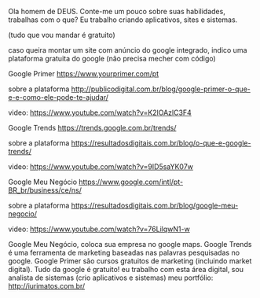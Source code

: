 Ola homem de DEUS. Conte-me um pouco sobre suas habilidades, trabalhas com o que? Eu trabalho criando aplicativos, sites e sistemas.

(tudo que vou mandar é gratuito)

caso queira montar um site com anúncio do google integrado, indico uma plataforma gratuita do google (não precisa mecher com código)

Google Primer
https://www.yourprimer.com/pt

sobre a plataforma
http://publicodigital.com.br/blog/google-primer-o-que-e-e-como-ele-pode-te-ajudar/

video: https://www.youtube.com/watch?v=K2lOAzlC3F4

Google Trends
https://trends.google.com.br/trends/

sobre a plataforma
https://resultadosdigitais.com.br/blog/o-que-e-google-trends/

video: https://www.youtube.com/watch?v=9ID5saYK07w

Google Meu Negócio
https://www.google.com/intl/pt-BR_br/business/ce/ns/ 

sobre a plataforma
https://resultadosdigitais.com.br/blog/google-meu-negocio/

video: https://www.youtube.com/watch?v=76LilqwN1-w

Google Meu Negócio, coloca sua empresa no google maps. Google Trends é uma ferramenta de marketing baseadas nas palavras pesquisadas no google. Google Primer são cursos gratuitos de marketing (incluindo market digital). Tudo da google é gratuito! eu trabalho com esta área digital, sou analista de sistemas (crio aplicativos e sistemas) meu portfólio: http://iurimatos.com.br/
